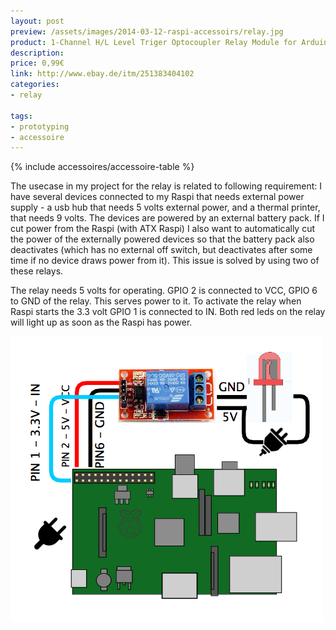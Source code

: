 ```yaml
---
layout: post
preview: /assets/images/2014-03-12-raspi-accessoirs/relay.jpg
product: 1-Channel H/L Level Triger Optocoupler Relay Module for Arduino 5V
description:
price: 0,99€
link: http://www.ebay.de/itm/251383404102
categories:
- relay

tags:
- prototyping
- accessoire
---
```


{% include accessoires/accessoire-table %}

The usecase in my project for the relay is related to following requirement: I have several devices connected to
my Raspi that needs external power supply - a usb hub that needs 5 volts external power, and a thermal printer,
that needs 9 volts. The devices are powered by an external battery pack. If I cut power from the Raspi (with ATX Raspi)
I also want to automatically cut the power of the externally powered devices so that the battery pack also deactivates
(which has no external off switch, but deactivates after some time if no device draws power from it).
This issue is solved by using two of these relays.

The relay needs 5 volts for operating. GPIO 2 is connected to VCC, GPIO 6 to GND of the relay. This serves power
to it. To activate the relay when Raspi starts the 3.3 volt GPIO 1 is connected to IN. Both red leds on the relay
will light up as soon as the Raspi has power.

![Relay](/assets/images/Relay.png)